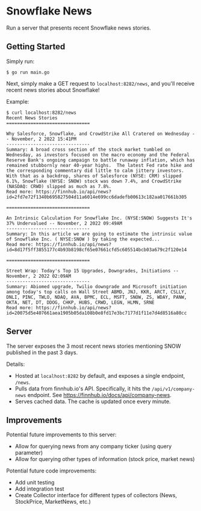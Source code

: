 # Snowflake News

Run a server that presents recent Snowflake news stories.

## Getting Started

Simply run:
```
$ go run main.go
```

Next, simply make a GET request to `localhost:8282/news`, and you'll receive recent news stories about Snowflake!

Example:
```
$ curl localhost:8282/news
Recent News Stories
===============================

Why Salesforce, Snowflake, and CrowdStrike All Cratered on Wednesday -- November, 2 2022 15:41PM
-------------------------------
Summary: A broad cross section of the stock market tumbled on Wednesday, as investors focused on the macro economy and the Federal Reserve Bank's ongoing campaign to battle runaway inflation, which has remained stubbornly near 40-year highs.  The latest Fed rate hike and the corresponding commentary did little to calm jittery investors.  With that as a backdrop, shares of Salesforce (NYSE: CRM) slipped 6.1%, Snowflake (NYSE: SNOW) stock was down 7.4%, and CrowdStrike (NASDAQ: CRWD) slipped as much as 7.8%.
Read more: https://finnhub.io/api/news?id=2fd7e72f1340b695827504d11a6014e699cc6dadefb00613c182aa017661b305

===============================

An Intrinsic Calculation For Snowflake Inc. (NYSE:SNOW) Suggests It's 37% Undervalued -- November, 2 2022 09:49AM
-------------------------------
Summary: In this article we are going to estimate the intrinsic value of Snowflake Inc. ( NYSE:SNOW ) by taking the expected...
Read more: https://finnhub.io/api/news?id=8d17f5ff3855177c4b93b8198cf65e07661cfd5c605514bcb03a679c2f120e14

===============================

Street Wrap: Today's Top 15 Upgrades, Downgrades, Initiations -- November, 2 2022 02:09AM
-------------------------------
Summary: Abiomed upgrade, Twilio downgrade and Microsoft initiation among today's top calls on Wall Street ABMD, JNJ, KKR, ARCT, CSLLY, DNLI, PINC, TWLO, NDAQ, AVA, BPMC, ECL, MSFT, SNOW, ZS, WDAY, PANW, OKTA, NET, DT, DDOG, CHKP, HUBS, CRWD, LEGN, HLMN, SRNE
Read more: https://finnhub.io/api/news?id=20075d5e407661aea1905b05da108b0e8fd17e3bc7177d1f11e7d4d8516a80cc
```

## Server

The server exposes the 3 most recent news stories mentioning SNOW published in the past 3 days.

Details:
- Hosted at `localhost:8282` by default, and exposes a single endpoint, `/news`.
- Pulls data from finnhub.io's API. Specifically, it hits the `/api/v1/company-news` endpoint. See https://finnhub.io/docs/api/company-news.
- Serves cached data. The cache is updated once every minute.

## Improvements

Potential future improvements to this server:
- Allow for querying news from any company ticker (using query parameter)
- Allow for querying other types of information (stock price, market news)

Potential future code improvements:
- Add unit testing
- Add integration test
- Create Collector interface for different types of collectors (News, StockPrice, MarketNews, etc.)
